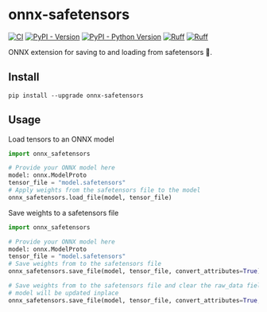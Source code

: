 # onnx-safetensors

[![CI](https://github.com/justinchuby/onnx-safetensors/actions/workflows/main.yml/badge.svg)](https://github.com/justinchuby/onnx-safetensors/actions/workflows/main.yml)
[![PyPI - Version](https://img.shields.io/pypi/v/onnx-safetensors.svg)](https://pypi.org/project/onnx-safetensors)
[![PyPI - Python Version](https://img.shields.io/pypi/pyversions/onnx-safetensors.svg)](https://pypi.org/project/onnx-safetensors)
[![Ruff](https://img.shields.io/endpoint?url=https://raw.githubusercontent.com/astral-sh/ruff/main/assets/badge/v2.json)](https://github.com/astral-sh/ruff)
[![Ruff](https://img.shields.io/badge/code%20style-black-000000.svg)](https://github.com/psf/black)

ONNX extension for saving to and loading from safetensors 🤗.

## Install

```
pip install --upgrade onnx-safetensors
```

## Usage

Load tensors to an ONNX model

```python
import onnx_safetensors

# Provide your ONNX model here
model: onnx.ModelProto
tensor_file = "model.safetensors"
# Apply weights from the safetensors file to the model
onnx_safetensors.load_file(model, tensor_file)
```

Save weights to a safetensors file

```python
import onnx_safetensors

# Provide your ONNX model here
model: onnx.ModelProto
tensor_file = "model.safetensors"
# Save weights from to the safetensors file
onnx_safetensors.save_file(model, tensor_file, convert_attributes=True)

# Save weights from to the safetensors file and clear the raw_data fields of the ONNX model to reduce its size
# model will be updated inplace
onnx_safetensors.save_file(model, tensor_file, convert_attributes=True, strip_data=True)
```

